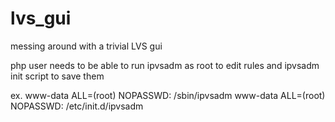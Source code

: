 # lvs_gui
messing around with a trivial LVS gui

php user needs to be able to run ipvsadm as root to edit rules and ipvsadm init script to save them

ex.
www-data	ALL=(root) NOPASSWD:	/sbin/ipvsadm
www-data	ALL=(root) NOPASSWD:	/etc/init.d/ipvsadm
